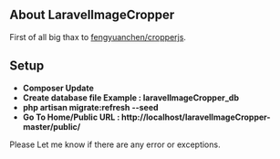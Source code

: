 ## About LaravelImageCropper

First of all big thax to  [fengyuanchen/cropperjs](https://github.com/fengyuanchen/cropperjs).

## Setup

- **Composer Update**
- **Create database file Example : laravelImageCropper_db**
- **php artisan migrate:refresh --seed**
- **Go To Home/Public URL : http://localhost/laravelImageCropper-master/public/**

Please Let me know if there are any error or exceptions.